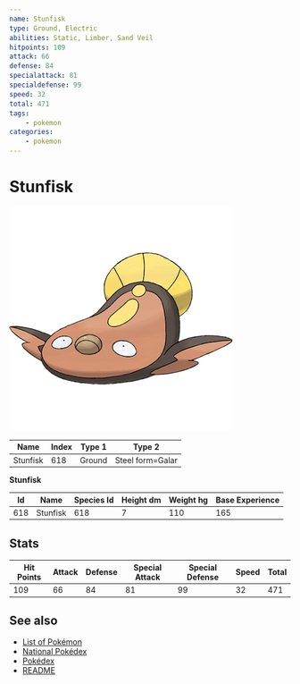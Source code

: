```yaml
---
name: Stunfisk
type: Ground, Electric
abilities: Static, Limber, Sand Veil
hitpoints: 109
attack: 66
defense: 84
specialattack: 81
specialdefense: 99
speed: 32
total: 471
tags:
    - pokemon
categories:
    - pokemon
---
```


# Stunfisk


![Stunfisk](images/618.png)

| **Name** | **Index** | **Type 1** | **Type 2** |
|----|----|----|----|
| Stunfisk | 618 | Ground | Steel form=Galar  |

**Stunfisk** 




| **Id** | **Name** | **Species Id** | **Height dm** | **Weight hg** | **Base Experience** |
|--------|----------|----------------|------------|------------|---------------------|
| 618 | Stunfisk | 618 | 7 | 110 | 165 |



## Stats

| **Hit Points** | **Attack** | **Defense** | **Special Attack** | **Special Defense** | **Speed** | **Total** |
|----------------|------------|-------------|--------------------|---------------------|-----------|-----------|
| 109 | 66 | 84 | 81 | 99 | 32 | 471 |

## See also

- [List of Pokémon](../pokemon.md)
- [National Pokédex](../national_pokedex.md)
- [Pokédex](../pokedex.md)
- [README](../README.md)
